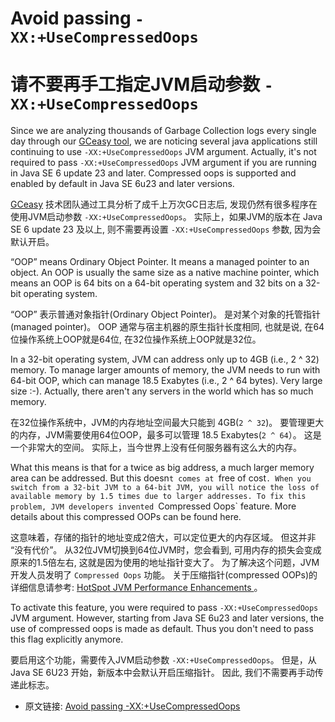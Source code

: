 # Avoid passing `-XX:+UseCompressedOops`

# 请不要再手工指定JVM启动参数 `-XX:+UseCompressedOops`


Since we are analyzing thousands of Garbage Collection logs every single day through our [GCeasy tool](https://gceasy.io/), we are noticing several java applications still continuing to use `-XX:+UseCompressedOops` JVM argument. Actually, it's not required to pass `-XX:+UseCompressedOops` JVM argument if you are running in Java SE 6 update 23 and later. Compressed oops is supported and enabled by default in Java SE 6u23 and later versions.

[GCeasy](https://gceasy.io/) 技术团队通过工具分析了成千上万次GC日志后, 发现仍然有很多程序在使用JVM启动参数 `-XX:+UseCompressedOops`。
实际上，如果JVM的版本在 Java SE 6 update 23 及以上, 则不需要再设置 `-XX:+UseCompressedOops` 参数, 因为会默认开启。


“OOP” means Ordinary Object Pointer. It means a managed pointer to an object. An OOP is usually the same size as a native machine pointer, which means an OOP is 64 bits on a 64-bit operating system and 32 bits on a 32-bit operating system.

“OOP” 表示普通对象指针(Ordinary Object Pointer)。 是对某个对象的托管指针(managed pointer)。 OOP 通常与宿主机器的原生指针长度相同, 也就是说, 在64位操作系统上OOP就是64位, 在32位操作系统上OOP就是32位。


In a 32-bit operating system, JVM can address only up to 4GB (i.e., 2 ^ 32) memory. To manage larger amounts of memory, the JVM needs to run with 64-bit OOP, which can manage 18.5 Exabytes (i.e., 2 ^ 64 bytes). Very large size :-). Actually, there aren't any servers in the world which has so much memory.

在32位操作系统中，JVM的内存地址空间最大只能到 4GB(`2 ^ 32`)。
要管理更大的内存，JVM需要使用64位OOP，最多可以管理 18.5 Exabytes(`2 ^ 64`）。
这是一个非常大的空间。 实际上，当今世界上没有任何服务器有这么大的内存。


What this means is that for a twice as big address, a much larger memory area can be addressed. But this doesn`t comes at `free of cost`. When you switch from a 32-bit JVM to a 64-bit JVM, you will notice the loss of available memory by 1.5 times due to larger addresses. To fix this problem, JVM developers invented `Compressed Oops` feature. More details about this compressed OOPs can be found here.

这意味着，存储的指针的地址变成2倍大，可以定位更大的内存区域。
但这并非 “没有代价”。
从32位JVM切换到64位JVM时，您会看到, 可用内存的损失会变成原来的1.5倍左右, 这就是因为使用的地址指针变大了。
为了解决这个问题，JVM开发人员发明了 `Compressed Oops` 功能。 关于压缩指针(compressed OOPs)的详细信息请参考: [HotSpot JVM Performance Enhancements
](https://docs.oracle.com/javase/7/docs/technotes/guides/vm/performance-enhancements-7.html) 。


To activate this feature, you were required to pass `-XX:+UseCompressedOops` JVM argument. However, starting from Java SE 6u23 and later versions, the use of compressed oops is made as default. Thus you don't need to pass this flag explicitly anymore.

要启用这个功能，需要传入JVM启动参数 `-XX:+UseCompressedOops`。
但是，从 Java SE 6U23 开始，新版本中会默认开启压缩指针。 因此, 我们不需要再手动传递此标志。


- 原文链接: [Avoid passing -XX:+UseCompressedOops](https://blog.gceasy.io/2020/04/16/avoid-passing-xxusecompressedoops/)
